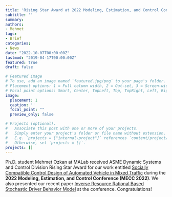 ```yaml
---
title: 'Rising Star Award at 2022 Modeling, Estimation, and Control Conference (MECC 2022)!'
subtitle: ''
summary:
authors:
- Mehmet
tags:
- Brief
categories:
- News
date: "2022-10-07T00:00:00Z"
lastmod: "2019-04-17T00:00:00Z"
featured: true
draft: false

# Featured image
# To use, add an image named `featured.jpg/png` to your page's folder.
# Placement options: 1 = Full column width, 2 = Out-set, 3 = Screen-width
# Focal point options: Smart, Center, TopLeft, Top, TopRight, Left, Right, BottomLeft, Bottom, BottomRight
image:
  placement: 1
  caption: ''
  focal_point: ""
  preview_only: false

# Projects (optional).
#   Associate this post with one or more of your projects.
#   Simply enter your project's folder or file name without extension.
#   E.g. `projects = ["internal-project"]` references `content/project/deep-learning/index.md`.
#   Otherwise, set `projects = []`.
projects: []
---
```

Ph.D. student Mehmet Ozkan at MALab received ASME Dynamic Systems and Control Division Rising Star Award for our work entitled [Socially Compatible Control Design of Automated Vehicle in Mixed Traffic](https://ieeexplore.ieee.org/abstract/document/9638989) during the **2022 Modeling, Estimation, and Control Conference (MECC 2022)**. We also presented our recent paper [Inverse Resource Rational Based Stochastic Driver Behavior Model](https://arxiv.org/abs/2207.07088) at the conference. Congratulations!
